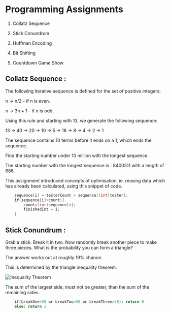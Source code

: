 # Programming Assignments

1. Collatz Sequence

2. Stick Conundrum

3. Huffman Encoding

4. Bit Shifting

5. Countdown Game Show


## Collatz Sequence : 
The following iterative sequence is defined for the set of positive integers:

n → n/2 - if n is even.

n → 3n + 1 - if n is odd.

Using this rule and starting with 13, we generate the following sequence:

13 → 40 → 20 → 10 → 5 → 16 → 8 → 4 → 2 → 1

The sequence contains 10 terms before it ends on a 1, which ends the sequence.

Find the starting number under 10 million with the longest sequence.

The starting number with the longest sequence is : 
8400511 with a length of 686.

This assignment introduced concepts of optimisation, ie. reusing 
data which has already been calculated, using this snippet of code. 

```java
	sequence[i] = testerCount + sequence[(int)tester];
	if(sequence[i]>count){
		count=(int)sequence[i];
		finishedInt = i;
	}
```



## Stick Conundrum :
Grab a stick. Break it in two. Now randomly break another piece to make three
pieces. What is the probability you can form a triangle?

The answer works out at roughly 19% chance. 

This is determined by the triangle inequality theorem.

![Inequality Theorem](http://images.tutorvista.com/cms/images/67/triangle-inequality.png)

The sum of the largest side, must not be greater, than the sum of the remaining sides. 

```python
	if(breakOne>50 or breakTwo>50 or breakThree>50): return 0
	else: return 1



